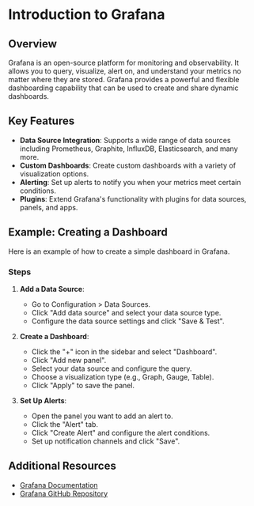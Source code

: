 # Introduction to Grafana

## Overview
Grafana is an open-source platform for monitoring and observability. It allows you to query, visualize, alert on, and understand your metrics no matter where they are stored. Grafana provides a powerful and flexible dashboarding capability that can be used to create and share dynamic dashboards.

## Key Features
- **Data Source Integration**: Supports a wide range of data sources including Prometheus, Graphite, InfluxDB, Elasticsearch, and many more.
- **Custom Dashboards**: Create custom dashboards with a variety of visualization options.
- **Alerting**: Set up alerts to notify you when your metrics meet certain conditions.
- **Plugins**: Extend Grafana's functionality with plugins for data sources, panels, and apps.

## Example: Creating a Dashboard
Here is an example of how to create a simple dashboard in Grafana.

### Steps
1. **Add a Data Source**:
    - Go to Configuration > Data Sources.
    - Click "Add data source" and select your data source type.
    - Configure the data source settings and click "Save & Test".

2. **Create a Dashboard**:
    - Click the "+" icon in the sidebar and select "Dashboard".
    - Click "Add new panel".
    - Select your data source and configure the query.
    - Choose a visualization type (e.g., Graph, Gauge, Table).
    - Click "Apply" to save the panel.

3. **Set Up Alerts**:
    - Open the panel you want to add an alert to.
    - Click the "Alert" tab.
    - Click "Create Alert" and configure the alert conditions.
    - Set up notification channels and click "Save".

## Additional Resources
- [Grafana Documentation](https://grafana.com/docs/)
- [Grafana GitHub Repository](https://github.com/grafana/grafana)